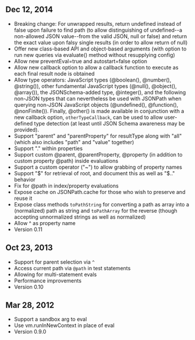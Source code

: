 ## Dec 12, 2014
- Breaking change: For unwrapped results, return undefined instead of false upon failure to find path (to allow distinguishing of undefined--a non-allowed JSON value--from the valid JSON, null or false) and return the exact value upon falsy single results (in order to allow return of null)
- Offer new class-based API and object-based arguments (with option to run new queries via evaluate() method without resupplying config)
- Allow new preventEval=true and autostart=false option
- Allow new callback option to allow a callback function to execute as each final result node is obtained
- Allow type operators: JavaScript types (@boolean(), @number(), @string()), other fundamental JavaScript types (@null(), @object(), @array()), the JSONSchema-added type, @integer(), and the following non-JSON types that can nevertheless be used with JSONPath when querying non-JSON JavaScript objects (@undefined(), @function(), @nonFinite()). Finally, @other() is made available in conjunction with a new callback option, `otherTypeCallback`, can be used to allow user-defined type detection (at least until JSON Schema awareness may be provided).
- Support "parent" and "parentProperty" for resultType along with "all" (which also includes "path" and "value" together)
- Support "." within properties
- Support custom @parent, @parentProperty, @property (in addition to custom property @path) inside evaluations
- Support a custom operator ("~") to allow grabbing of property names
- Support "$" for retrieval of root, and document this as well as "$.." behavior
- Fix for @path in index/property evaluations
- Expose cache on JSONPath.cache for those who wish to preserve and reuse it
- Expose class methods `toPathString` for converting a path as array into a (normalized) path as string and `toPathArray` for the reverse (though accepting unnormalized strings as well as normalized)
- Allow ^ as property name
- Version 0.11

## Oct 23, 2013

- Support for parent selection via `^`
- Access current path via `@path` in test statements
- Allowing for multi-statement evals
- Performance improvements
- Version 0.10

## Mar 28, 2012

- Support a sandbox arg to eval
- Use vm.runInNewContext in place of eval
- Version 0.9.0
